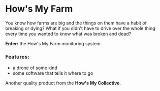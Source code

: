 # How's My Farm

You know how farms are big and the things on them have a habit of breaking or dying? What if you didn't have to drive over the whole thing every time you wanted to know what was broken and dead?

__Enter:__ the How's My Farm monitoring system.

### Features:
- a drone of some kind
- some software that tells it where to go

Another quality product from the __How's My Collective__.
